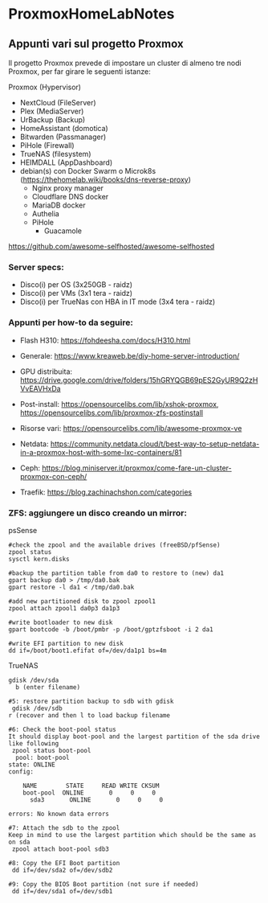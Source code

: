 # ProxmoxHomeLabNotes
## Appunti vari sul progetto Proxmox
Il progetto Proxmox prevede di impostare un cluster di almeno tre nodi Proxmox, per far girare le seguenti istanze:

Proxmox (Hypervisor)
- NextCloud (FileServer)
- Plex (MediaServer)
- UrBackup (Backup)
- HomeAssistant (domotica)
- Bitwarden (Passmanager)
- PiHole (Firewall)
- TrueNAS (filesystem)
- HEIMDALL (AppDashboard)
- debian(s) con Docker Swarm o Microk8s
    (https://thehomelab.wiki/books/dns-reverse-proxy)
    - Nginx proxy manager
	- Cloudflare DNS docker
	- MariaDB docker
	- Authelia
	- PiHole
      - Guacamole

https://github.com/awesome-selfhosted/awesome-selfhosted

### Server specs:
- Disco(i) per OS (3x250GB - raidz)
- Disco(i) per VMs (3x1 tera - raidz)
- Disco(i) per TrueNas con HBA in IT mode (3x4 tera - raidz)

### Appunti per how-to da seguire:
- Flash H310: https://fohdeesha.com/docs/H310.html
- Generale: https://www.kreaweb.be/diy-home-server-introduction/
- GPU distribuita: https://drive.google.com/drive/folders/15hGRYQGB69pES2GyUR9Q2zHVvEAVHxDa
- Post-install: https://opensourcelibs.com/lib/xshok-proxmox, https://opensourcelibs.com/lib/proxmox-zfs-postinstall
- Risorse vari: https://opensourcelibs.com/lib/awesome-proxmox-ve
- Netdata: https://community.netdata.cloud/t/best-way-to-setup-netdata-in-a-proxmox-host-with-some-lxc-containers/81
- Ceph: https://blog.miniserver.it/proxmox/come-fare-un-cluster-proxmox-con-ceph/

- Traefik: https://blog.zachinachshon.com/categories

### ZFS: aggiungere un disco creando un mirror:

psSense

```
#check the zpool and the available drives (freeBSD/pfSense)
zpool status
sysctl kern.disks

#backup the partition table from da0 to restore to (new) da1 
gpart backup da0 > /tmp/da0.bak
gpart restore -l da1 < /tmp/da0.bak

#add new partitioned disk to zpool zpool1
zpool attach zpool1 da0p3 da1p3

#write bootloader to new disk
gpart bootcode -b /boot/pmbr -p /boot/gptzfsboot -i 2 da1

#write EFI partition to new disk
dd if=/boot/boot1.efifat of=/dev/da1p1 bs=4m
```

TrueNAS
```
gdisk /dev/sda
  b (enter filename)

#5: restore partition backup to sdb with gdisk
 gdisk /dev/sdb
r (recover and then l to load backup filename

#6: Check the boot-pool status
It should display boot-pool and the largest partition of the sda drive like following
 zpool status boot-pool
  pool: boot-pool
state: ONLINE
config:

    NAME        STATE     READ WRITE CKSUM
    boot-pool  ONLINE       0     0     0
      sda3       ONLINE       0     0     0

errors: No known data errors

#7: Attach the sdb to the zpool
Keep in mind to use the largest partition which should be the same as on sda
 zpool attach boot-pool sdb3

#8: Copy the EFI Boot partition
 dd if=/dev/sda2 of=/dev/sdb2

#9: Copy the BIOS Boot partition (not sure if needed)
 dd if=/dev/sda1 of=/dev/sdb1
 ```
